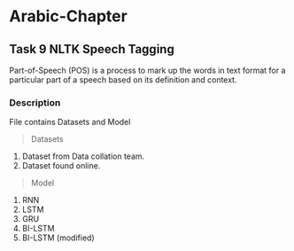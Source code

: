 # Arabic-Chapter
## Task 9 NLTK Speech Tagging
Part-of-Speech (POS) is a process to mark up the words in text format for a 
particular part of a speech based on its definition and context.
### Description 
File contains Datasets and Model
> Datasets
1. Dataset from Data collation team.
2. Dataset found online.

> Model
1. RNN
2. LSTM
3. GRU
4. BI-LSTM
5. BI-LSTM (modified)

            
